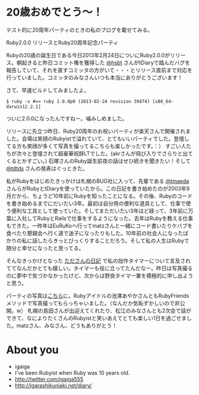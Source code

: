 # 20歳おめでとう〜！

テスト的に20周年パーティのときの私のブログを載せてみる。

Ruby2.0.0 リリースとRuby20周年記念パーティ

Rubyの20歳の誕生日である今日2013年2月24日についにRuby2.0.0がリリース。朝起きると昨日コミット権を獲得した [@hsbt](http://twitter.com/hsbt) さんがtDiaryで踏んだバグを報告していて、それを直すコミッタの方がいて・・・とリリース直前まで対応を行っていました。コミッタのみなさんいつも本当にありがとうございます！

さて、早速ビルドしてみましたよ。

```
$ ruby -v #=> ruby 2.0.0p0 (2013-02-24 revision 39474) [x86_64-darwin12.2.1]
```

ついに2.0.0になったんですねー。噛みしめました。

リリースに先立つ昨日、Ruby20周年のお祝いパーティが楽天さんで開催されました。会場は笑顔のRubyistで溢れていて、とてもいいパーティでした。登壇してる方も笑顔が多くて写真を撮ってるこちらも楽しかったです。：） すごい人たちが次々と登壇されて超豪華祝辞LTでした。(akrさんが飛び入りでさらりと出てくるとかすごい。) 石塚さんのRuby誕生前夜の話はぜひ続きを聞きたい！そして [@tdtds](http://twitter.com/tdtds) さんの発表はぐっときた。

私がRubyをはじめたきっかけは札幌のBUG社に入って、先輩である [@tmaeda](http://twitter.com/tmaeda) さんらがRubyとtDiaryを使っていたから。この日記を書き始めたのが2003年9月だから、ちょうど10年前にRubyを知ったことになる。その後、Rubyのコードを書き始めるまでにだいたい3年。最初は自分用の便利な道具として、仕事で使う便利な工具として使っていた。そしてまただいたい3年ほど経って、3年前に万葉に入社してRubyとRailsで仕事をするようになった。去年はRubyを教える仕事もできた。一昨年はEuRuKoへ行ってmatzさんと一緒にコード書いたりケバブを食べたり懇親会へ行く道で迷子になったりもした。10年前の社会人になったばかりの私に話したらきっとびっくりすることだろう。そして私の人生はRubyで随分と幸せになったと思ってる。

そんなきっかけとなった [たださんの日記](http://sho.tdiary.net/20130223.html) で私の拙作タイマーについて言及されててなんだかとても嬉しい。タイマーも役に立ってたんだなー。昨日は写真撮るのに夢中で気づかなかったけど、次からは野良タイマー業を積極的に申し出ようと思う。

パーティの写真は[こちら](http://flic.kr/s/aHsjE6zEJq)に。Rubyアイドルの池澤あやかさんともRubyFriendsメソッドで写真撮ってもらっちゃいました。（なんだか気恥ずかしいので非公開。w） 札幌の島田さんが出迎えてくれたり、松江のみなさんとも2次会で話ができて、なによりたくさんのRubyistと笑いあえてとても楽しい1日を過ごせました。matzさん、みなさん、どうもありがとう！

# About you

- igaiga
- I've been Rubyist when Ruby was 10 years old.
- http://twitter.com/igaiga555
- http://igarashikuniaki.net/diary/

